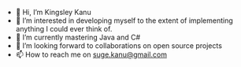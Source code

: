 - 👋 Hi, I’m Kingsley Kanu
- 👀 I’m interested in developing myself to the extent of implementing anything I could ever think of.
- 🌱 I’m currently mastering Java and C#
- 💞️ I’m looking forward to collaborations on open source projects
- 📫 How to reach me on suge.kanu@gmail.com

<!---
CaptKay/CaptKay is a ✨ special ✨ repository because its `README.md` (this file) appears on your GitHub profile.
You can click the Preview link to take a look at your changes.
--->
